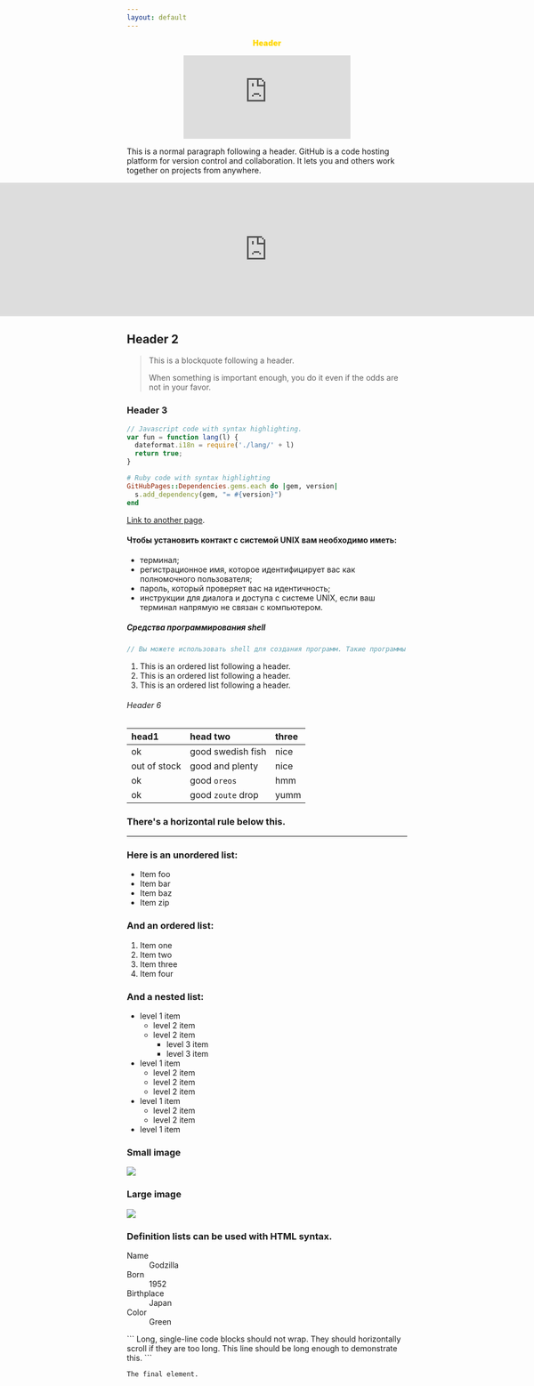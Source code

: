 ```yaml
---
layout: default
---
```


<p align="center" style="color:gold;font-weight:900;">
Header
</p>
<p align="center" style="color:gold;font-weight:900;"><iframe src="https://remembrandt.github.io/jquery.terminal-master/examples/rpc-demo.html" style="border:0;"></iframe>
</p>


This is a normal paragraph following a header. GitHub is a code hosting platform for version control and collaboration. It lets you and others work together on projects from anywhere.
 <iframe src="https://goo.gl/LFk8Tg" style="    border: 0;
    width: 200%;
    height: 25vw;
    margin-left: -50%;"></iframe>


## [](#header-2)Header 2

> This is a blockquote following a header.
>
> When something is important enough, you do it even if the odds are not in your favor.

### [](#header-3)Header 3

```js
// Javascript code with syntax highlighting.
var fun = function lang(l) {
  dateformat.i18n = require('./lang/' + l)
  return true;
}
```

```ruby
# Ruby code with syntax highlighting
GitHubPages::Dependencies.gems.each do |gem, version|
  s.add_dependency(gem, "= #{version}")
end
```

[Link to another page](another-page).

#### [](#header-4)Чтобы установить контакт с системой UNIX вам необходимо иметь:



*   терминал;
*   регистрационное имя, которое идентифицирует вас как полномочного пользователя;
*   пароль, который проверяет вас на идентичность;
*   инструкции для диалога и доступа с системе UNIX, если ваш терминал напрямую не связан с компьютером.


##### [](#header-5)Средства программирования shell
```js
// Вы можете использовать shell для создания программ. Такие программы называются также процедурами shell. В этом разделе рассказывается как создавать и выполнять программы shell с помощью команд, переменных, позиционных параметров, кодов возврата.
```

1.  This is an ordered list following a header.
2.  This is an ordered list following a header.
3.  This is an ordered list following a header.

###### [](#header-6)Header 6

| head1        | head two          | three |
|:-------------|:------------------|:------|
| ok           | good swedish fish | nice  |
| out of stock | good and plenty   | nice  |
| ok           | good `oreos`      | hmm   |
| ok           | good `zoute` drop | yumm  |

### There's a horizontal rule below this.

* * *

### Here is an unordered list:

*   Item foo
*   Item bar
*   Item baz
*   Item zip

### And an ordered list:

1.  Item one
1.  Item two
1.  Item three
1.  Item four

### And a nested list:

- level 1 item
  - level 2 item
  - level 2 item
    - level 3 item
    - level 3 item
- level 1 item
  - level 2 item
  - level 2 item
  - level 2 item
- level 1 item
  - level 2 item
  - level 2 item
- level 1 item

### Small image

![](https://assets-cdn.github.com/images/icons/emoji/octocat.png)

### Large image

![](https://guides.github.com/activities/hello-world/branching.png)


### Definition lists can be used with HTML syntax.

<dl>
<dt>Name</dt>
<dd>Godzilla</dd>
<dt>Born</dt>
<dd>1952</dd>
<dt>Birthplace</dt>
<dd>Japan</dd>
<dt>Color</dt>
<dd>Green</dd>
</dl>
```
Long, single-line code blocks should not wrap. They should horizontally scroll if they are too long. This line should be long enough to demonstrate this.
```

```
The final element.
```
